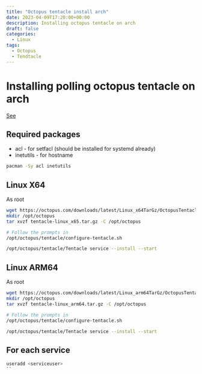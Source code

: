 ```yaml
---
title: "Octopus tentacle install arch"
date: 2023-04-09T17:20:00+00:00
description: Installing octopus tentacle on arch
draft: false
categories:
  - Linux
tags:
  - Octopus
  - Tendtacle
---
```

# Installing polling octopus tentacle on arch

[See](https://octopus.com/docs/infrastructure/deployment-targets/tentacle/linux)


## Required packages

* acl - for setfacl (should be installed for systemd already)
* inetutils - for hostname 
```bash
pacman -Sy acl inetutils
```


## Linux X64
As root
```bash
wget https://octopus.com/downloads/latest/Linux_x64TarGz/OctopusTentacle -O tentacle-linux_x64.tar.gz
mkdir /opt/octopus
tar xvzf tentacle-linux_x65.tar.gz -C /opt/octopus

# Follow the prompts in
/opt/octopus/tentacle/configure-tentacle.sh

/opt/octopus/tentacle/Tentacle service --install --start
```

## Linux ARM64
As root
```bash
wget https://octopus.com/downloads/latest/Linux_arm64TarGz/OctopusTentacle -O tentacle-linux_arm64.tar.gz
mkdir /opt/octopus
tar xvzf tentacle-linux_arm64.tar.gz -C /opt/octopus

# Follow the prompts in
/opt/octopus/tentacle/configure-tentacle.sh

/opt/octopus/tentacle/Tentacle service --install --start
```

## For each service 

```bash
useradd <serviceuser>
``
